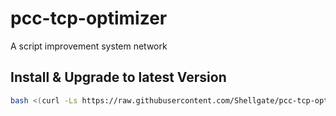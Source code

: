 # pcc-tcp-optimizer
A script improvement system network



## Install & Upgrade to latest Version

```sh
bash <(curl -Ls https://raw.githubusercontent.com/Shellgate/pcc-tcp-optimizer/pcc.sh)
```
